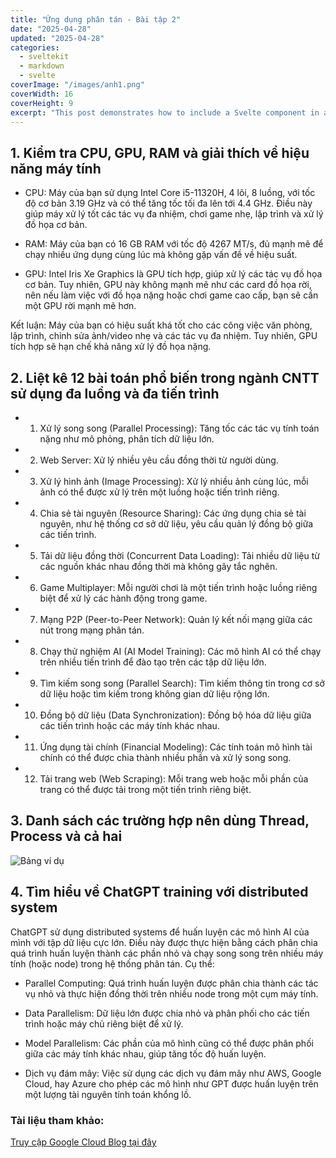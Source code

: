 ```yaml
---
title: "Ứng dụng phân tán - Bài tập 2"
date: "2025-04-28"
updated: "2025-04-28"
categories:
  - sveltekit
  - markdown
  - svelte
coverImage: "/images/anh1.png"
coverWidth: 16
coverHeight: 9
excerpt: "This post demonstrates how to include a Svelte component in a Markdown post."
---
```


## 1. Kiểm tra CPU, GPU, RAM và giải thích về hiệu năng máy tính

- CPU: Máy của bạn sử dụng Intel Core i5-11320H, 4 lõi, 8 luồng, với tốc độ cơ bản 3.19 GHz và có thể tăng tốc tối đa lên tới 4.4 GHz. Điều này giúp máy xử lý tốt các tác vụ đa nhiệm, chơi game nhẹ, lập trình và xử lý đồ họa cơ bản.

- RAM: Máy của bạn có 16 GB RAM với tốc độ 4267 MT/s, đủ mạnh mẽ để chạy nhiều ứng dụng cùng lúc mà không gặp vấn đề về hiệu suất.

- GPU: Intel Iris Xe Graphics là GPU tích hợp, giúp xử lý các tác vụ đồ họa cơ bản. Tuy nhiên, GPU này không mạnh mẽ như các card đồ họa rời, nên nếu làm việc với đồ họa nặng hoặc chơi game cao cấp, bạn sẽ cần một GPU rời mạnh mẽ hơn.

 Kết luận: Máy của bạn có hiệu suất khá tốt cho các công việc văn phòng, lập trình, chỉnh sửa ảnh/video nhẹ và các tác vụ đa nhiệm. Tuy nhiên, GPU tích hợp sẽ hạn chế khả năng xử lý đồ họa nặng.

## 2. Liệt kê 12 bài toán phổ biến trong ngành CNTT sử dụng đa luồng và đa tiến trình

- 1. Xử lý song song (Parallel Processing):
Tăng tốc các tác vụ tính toán nặng như mô phỏng, phân tích dữ liệu lớn.

- 2. Web Server:
Xử lý nhiều yêu cầu đồng thời từ người dùng.

- 3. Xử lý hình ảnh (Image Processing):
Xử lý nhiều ảnh cùng lúc, mỗi ảnh có thể được xử lý trên một luồng hoặc tiến trình riêng.

- 4. Chia sẻ tài nguyên (Resource Sharing):
Các ứng dụng chia sẻ tài nguyên, như hệ thống cơ sở dữ liệu, yêu cầu quản lý đồng bộ giữa các tiến trình.

- 5. Tải dữ liệu đồng thời (Concurrent Data Loading):
Tải nhiều dữ liệu từ các nguồn khác nhau đồng thời mà không gây tắc nghẽn.

- 6. Game Multiplayer:
Mỗi người chơi là một tiến trình hoặc luồng riêng biệt để xử lý các hành động trong game.

- 7. Mạng P2P (Peer-to-Peer Network):
Quản lý kết nối mạng giữa các nút trong mạng phân tán.

- 8. Chạy thử nghiệm AI (AI Model Training):
Các mô hình AI có thể chạy trên nhiều tiến trình để đào tạo trên các tập dữ liệu lớn.

- 9. Tìm kiếm song song (Parallel Search):
Tìm kiếm thông tin trong cơ sở dữ liệu hoặc tìm kiếm trong không gian dữ liệu rộng lớn.

- 10. Đồng bộ dữ liệu (Data Synchronization):
Đồng bộ hóa dữ liệu giữa các tiến trình hoặc các máy tính khác nhau.

- 11. Ứng dụng tài chính (Financial Modeling):
Các tính toán mô hình tài chính có thể được chia thành nhiều phần và xử lý song song.

- 12. Tải trang web (Web Scraping):
Mỗi trang web hoặc mỗi phần của trang có thể được tải trong một tiến trình riêng biệt.

## 3. Danh sách các trường hợp nên dùng Thread, Process và cả hai
![Bảng ví dụ](/images/bang1.png)

## 4. Tìm hiểu về ChatGPT training với distributed system
ChatGPT sử dụng distributed systems để huấn luyện các mô hình AI của mình với tập dữ liệu cực lớn. Điều này được thực hiện bằng cách phân chia quá trình huấn luyện thành các phần nhỏ và chạy song song trên nhiều máy tính (hoặc node) trong hệ thống phân tán. Cụ thể:

- Parallel Computing: Quá trình huấn luyện được phân chia thành các tác vụ nhỏ và thực hiện đồng thời trên nhiều node trong một cụm máy tính.

- Data Parallelism: Dữ liệu lớn được chia nhỏ và phân phối cho các tiến trình hoặc máy chủ riêng biệt để xử lý.

- Model Parallelism: Các phần của mô hình cũng có thể được phân phối giữa các máy tính khác nhau, giúp tăng tốc độ huấn luyện.

- Dịch vụ đám mây: Việc sử dụng các dịch vụ đám mây như AWS, Google Cloud, hay Azure cho phép các mô hình như GPT được huấn luyện trên một lượng tài nguyên tính toán khổng lồ.
### Tài liệu tham khảo: 
[Truy cập Google Cloud Blog tại đây](https://cloud.google.com/blog)